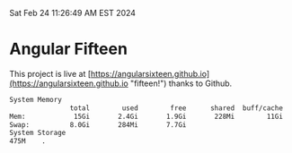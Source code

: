 Sat Feb 24 11:26:49 AM EST 2024

# Angular Fifteen


This project is live at [https://angularsixteen.github.io](https://angularsixteen.github.io "fifteen!") thanks to Github.

```bash
System Memory
               total        used        free      shared  buff/cache   available
Mem:            15Gi       2.4Gi       1.9Gi       228Mi        11Gi        12Gi
Swap:          8.0Gi       284Mi       7.7Gi
System Storage
475M	.
```
```bash
